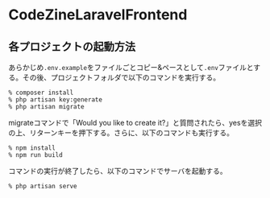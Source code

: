 # CodeZineLaravelFrontend

## 各プロジェクトの起動方法
あらかじめ`.env.example`をファイルごとコピー&ペースとして`.env`ファイルとする。その後、プロジェクトフォルダで以下のコマンドを実行する。
```
% composer install
% php artisan key:generate
% php artisan migrate
```
migrateコマンドで「Would you like to create it?」と質問されたら、yesを選択の上、リターンキーを押下する。さらに、以下のコマンドも実行する。
```
% npm install
% npm run build
```

コマンドの実行が終了したら、以下のコマンドでサーバを起動する。
```
% php artisan serve
```
